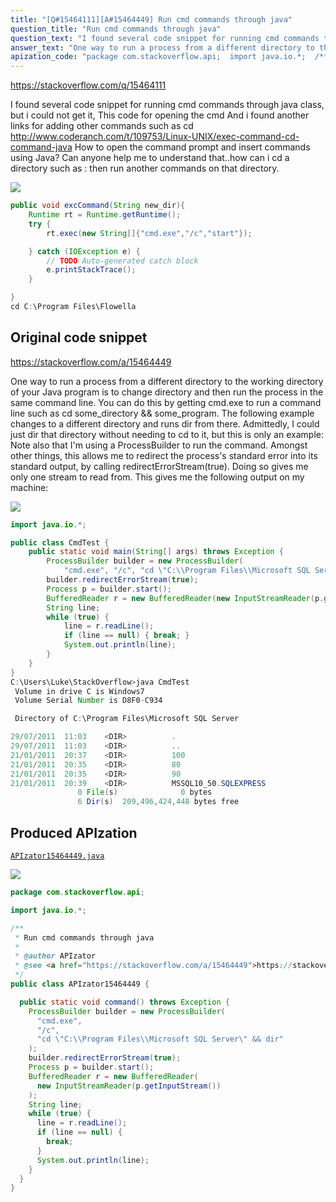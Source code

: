 ```yaml
---
title: "[Q#15464111][A#15464449] Run cmd commands through java"
question_title: "Run cmd commands through java"
question_text: "I found several code snippet for running cmd commands through java class, but i could not get it, This code for opening the cmd And i found another links for adding other commands such as cd http://www.coderanch.com/t/109753/Linux-UNIX/exec-command-cd-command-java How to open the command prompt and insert commands using Java? Can anyone help me to understand that..how can i cd a directory such as : then run another commands on that directory."
answer_text: "One way to run a process from a different directory to the working directory of your Java program is to change directory and then run the process in the same command line.  You can do this by getting cmd.exe to run a command line such as  cd some_directory && some_program. The following example changes to a different directory and runs dir from there.  Admittedly, I could just dir that directory without needing to cd to it, but this is only an example: Note also that I'm using a ProcessBuilder to run the command.  Amongst other things, this allows me to redirect the process's standard error into its standard output, by calling redirectErrorStream(true).  Doing so gives me only one stream to read from. This gives me the following output on my machine:"
apization_code: "package com.stackoverflow.api;  import java.io.*;  /**  * Run cmd commands through java  *  * @author APIzator  * @see <a href=\"https://stackoverflow.com/a/15464449\">https://stackoverflow.com/a/15464449</a>  */ public class APIzator15464449 {    public static void command() throws Exception {     ProcessBuilder builder = new ProcessBuilder(       \"cmd.exe\",       \"/c\",       \"cd \\\"C:\\\\Program Files\\\\Microsoft SQL Server\\\" && dir\"     );     builder.redirectErrorStream(true);     Process p = builder.start();     BufferedReader r = new BufferedReader(       new InputStreamReader(p.getInputStream())     );     String line;     while (true) {       line = r.readLine();       if (line == null) {         break;       }       System.out.println(line);     }   } }"
---
```


https://stackoverflow.com/q/15464111

I found several code snippet for running cmd commands through java class, but i could not get it,
This code for opening the cmd
And i found another links for adding other commands such as cd
http://www.coderanch.com/t/109753/Linux-UNIX/exec-command-cd-command-java
How to open the command prompt and insert commands using Java?
Can anyone help me to understand that..how can i cd a directory such as :
then run another commands on that directory.


<div class="code-logo"><img src="/stackoverflow.png" /></div>

```java
public void excCommand(String new_dir){
    Runtime rt = Runtime.getRuntime();
    try {
        rt.exec(new String[]{"cmd.exe","/c","start"});

    } catch (IOException e) {
        // TODO Auto-generated catch block
        e.printStackTrace();
    }

}
cd C:\Program Files\Flowella
```


## Original code snippet

https://stackoverflow.com/a/15464449

One way to run a process from a different directory to the working directory of your Java program is to change directory and then run the process in the same command line.  You can do this by getting cmd.exe to run a command line such as  cd some_directory &amp;&amp; some_program.
The following example changes to a different directory and runs dir from there.  Admittedly, I could just dir that directory without needing to cd to it, but this is only an example:
Note also that I&#x27;m using a ProcessBuilder to run the command.  Amongst other things, this allows me to redirect the process&#x27;s standard error into its standard output, by calling redirectErrorStream(true).  Doing so gives me only one stream to read from.
This gives me the following output on my machine:

<div class="code-logo"><img src="/stackoverflow.png" /></div>

```java
import java.io.*;

public class CmdTest {
    public static void main(String[] args) throws Exception {
        ProcessBuilder builder = new ProcessBuilder(
            "cmd.exe", "/c", "cd \"C:\\Program Files\\Microsoft SQL Server\" && dir");
        builder.redirectErrorStream(true);
        Process p = builder.start();
        BufferedReader r = new BufferedReader(new InputStreamReader(p.getInputStream()));
        String line;
        while (true) {
            line = r.readLine();
            if (line == null) { break; }
            System.out.println(line);
        }
    }
}
C:\Users\Luke\StackOverflow>java CmdTest
 Volume in drive C is Windows7
 Volume Serial Number is D8F0-C934

 Directory of C:\Program Files\Microsoft SQL Server

29/07/2011  11:03    <DIR>          .
29/07/2011  11:03    <DIR>          ..
21/01/2011  20:37    <DIR>          100
21/01/2011  20:35    <DIR>          80
21/01/2011  20:35    <DIR>          90
21/01/2011  20:39    <DIR>          MSSQL10_50.SQLEXPRESS
               0 File(s)              0 bytes
               6 Dir(s)  209,496,424,448 bytes free
```

## Produced APIzation

[`APIzator15464449.java`](https://github.com/pasqualesalza/apization-temp/raw/main/data/search/APIzator15464449.java)

<div class="code-logo"><img src="/apizator.png" /></div>

```java
package com.stackoverflow.api;

import java.io.*;

/**
 * Run cmd commands through java
 *
 * @author APIzator
 * @see <a href="https://stackoverflow.com/a/15464449">https://stackoverflow.com/a/15464449</a>
 */
public class APIzator15464449 {

  public static void command() throws Exception {
    ProcessBuilder builder = new ProcessBuilder(
      "cmd.exe",
      "/c",
      "cd \"C:\\Program Files\\Microsoft SQL Server\" && dir"
    );
    builder.redirectErrorStream(true);
    Process p = builder.start();
    BufferedReader r = new BufferedReader(
      new InputStreamReader(p.getInputStream())
    );
    String line;
    while (true) {
      line = r.readLine();
      if (line == null) {
        break;
      }
      System.out.println(line);
    }
  }
}

```